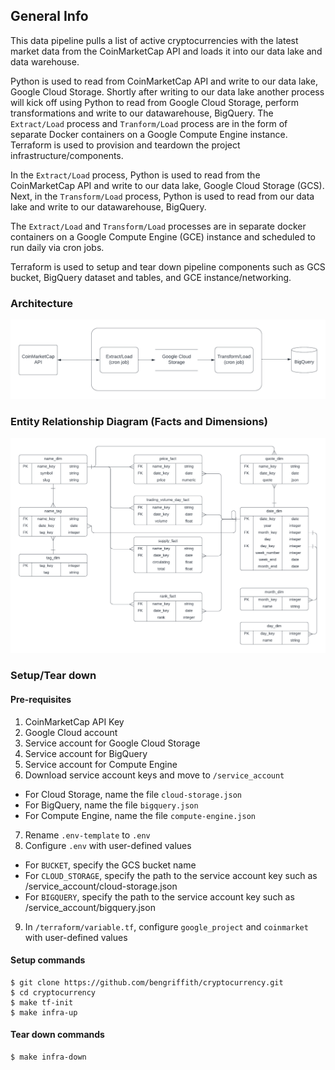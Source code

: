 ## General Info

This data pipeline pulls a list of active cryptocurrencies with the latest market data from the CoinMarketCap API and loads it into our data lake and data warehouse.

Python is used to read from CoinMarketCap API and write to our data lake, Google Cloud Storage. Shortly after writing to our data lake another process will kick off using Python to read from Google Cloud Storage, perform transformations and write to our datawarehouse, BigQuery. The `Extract/Load` process and `Tranform/Load` process are in the form of separate Docker containers on a Google Compute Engine instance. Terraform is used to provision and teardown the project infrastructure/components.

In the `Extract/Load` process, Python is used to read from the CoinMarketCap API and write to our data lake, Google Cloud Storage (GCS). Next, in the `Transform/Load` process, Python is used to read from our data lake and write to our datawarehouse, BigQuery.

The `Extract/Load` and `Transform/Load` processes are in separate docker containers on a Google Compute Engine (GCE) instance and scheduled to run daily via cron jobs. 

Terraform is used to setup and tear down pipeline components such as GCS bucket, BigQuery dataset and tables, and GCE instance/networking.


### Architecture
![architecture](/assets/architecture.png)


### Entity Relationship Diagram (Facts and Dimensions)
![erd](/assets/erd.png)


### Setup/Tear down

#### Pre-requisites
1. CoinMarketCap API Key
2. Google Cloud account
3. Service account for Google Cloud Storage
4. Service account for BigQuery
5. Service account for Compute Engine
6. Download service account keys and move to `/service_account`
- For Cloud Storage, name the file `cloud-storage.json`
- For BigQuery, name the file `bigquery.json`
- For Compute Engine, name the file `compute-engine.json`
7. Rename `.env-template` to `.env`
8. Configure `.env` with user-defined values
- For `BUCKET`, specify the GCS bucket name
- For `CLOUD_STORAGE`, specify the path to the service account key such as /service_account/cloud-storage.json
- For `BIGQUERY`, specify the path to the service account key such as /service_account/bigquery.json
9. In `/terraform/variable.tf`, configure `google_project` and `coinmarket` with user-defined values

#### Setup commands
```
$ git clone https://github.com/bengriffith/cryptocurrency.git
$ cd cryptocurrency
$ make tf-init
$ make infra-up
```

#### Tear down commands
```
$ make infra-down
```